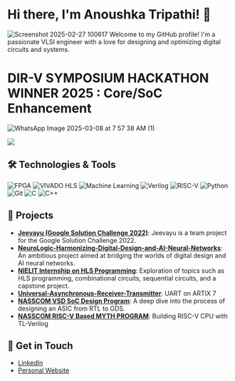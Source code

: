 # Hi there, I'm Anoushka Tripathi! 👋

![Screenshot 2025-02-27 100617](https://github.com/user-attachments/assets/54e89f8a-fc54-434e-9c1f-23f4c6e2b79b)
Welcome to my GitHub profile! I'm a passionate VLSI engineer with a love for designing and optimizing digital circuits and systems.
# DIR-V SYMPOSIUM HACKATHON WINNER 2025 : Core/SoC Enhancement
 ![WhatsApp Image 2025-03-08 at 7 57 38 AM (1)](https://github.com/user-attachments/assets/26a4e306-e1d0-4e9a-858b-ae8955332a70)


![](https://komarev.com/ghpvc/?username=AnoushkaTripathi&color=green)


## 🛠️ Technologies & Tools

![FPGA](https://img.shields.io/badge/-FPGA-333?style=flat&logo=fpga)
![VIVADO HLS](https://img.shields.io/badge/-VIVADO_HLS-333?style=flat&logo=xilinx)
![Machine Learning](https://img.shields.io/badge/-Machine_Learning-333?style=flat&logo=machine-learning)
![Verilog](https://img.shields.io/badge/-Verilog-333?style=flat&logo=verilog)
![RISC-V](https://img.shields.io/badge/-OpenLane_RISC_V-333?style=flat&logo=risc-v)
![Python](https://img.shields.io/badge/-Python-333?style=flat&logo=python)
![Git](https://img.shields.io/badge/-Git-333?style=flat&logo=git)
![C](https://img.shields.io/badge/-C-333?style=flat&logo=c)
![C++](https://img.shields.io/badge/-C++-333?style=flat&logo=c%2B%2B)



## 🚀 Projects

- **[Jeevayu (Google Solution Challenge 2022)](https://github.com/adarshnagrikar14/jeevayu-gsc-22)**: Jeevayu is a team project for the Google Solution Challenge 2022.
- **[NeuroLogic-Harmonizing-Digital-Design-and-AI-Neural-Networks](https://github.com/AnoushkaTripathi/NeuroLogic-Harmonizing-Digital-Design-and-AI-Neural-Networks)**: An ambitious project aimed at bridging the worlds of digital design and AI neural networks.
- **[NIELIT Internship on HLS Programming](https://github.com/AnoushkaTripathi/NIELIT-INTERNSHIP-ON-HLS-PROGRAMMING)**: Exploration of topics such as HLS programming, combinational circuits, sequential circuits, and a capstone project.
- **[Universal-Asynchronous-Receiver-Transmitter](https://github.com/AnoushkaTripathi/Universal-Asynchronous-Receiver-Transmitter)**: UART on ARTIX 7
- **[NASSCOM VSD SoC Design Program](https://github.com/AnoushkaTripathi/NASSCOM-VSD-SoC-design-Program)**: A deep dive into the process of designing an ASIC from RTL to GDS.
- **[NASSCOM RISC-V Based MYTH PROGRAM](https://github.com/AnoushkaTripathi/NASSCOM-RISC-V-based-MYTH-program)**: Building RISC-V CPU with TL-Verilog
 




## 💬 Get in Touch

- [LinkedIn](in/anoushkastripathi)
- [Personal Website](https://yourwebsite.com)

